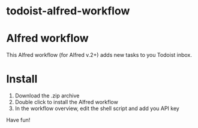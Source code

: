 todoist-alfred-workflow
=======================

# Alfred workflow

This Alfred workflow (for Alfred v.2+) adds new tasks to you Todoist inbox. 


# Install

1. Download the .zip archive
2. Double click to install the Alfred workflow
3. In the workflow overview, edit the shell script and add you API key

Have fun!